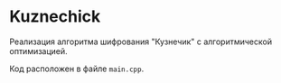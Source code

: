 # Kuznechick
Реализация алгоритма шифрования "Кузнечик" с алгоритмической оптимизацией.

Код расположен в файле `main.cpp`.

